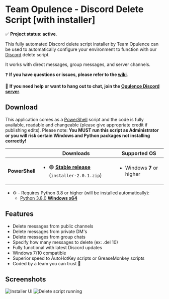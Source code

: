 # Team Opulence - Discord Delete Script [with installer]

✅ **Project status: active**.

This fully automated Discord delete script installer by Team Opulence can be used to automatically configure your environment to function with our [Discord](https://discord.com) delete script.

It works with direct messages, group messages, and server channels.

❓ **If you have questions or issues, please refer to the [wiki](https://github.com/teamopulence/discord/wiki)**.

💬 **If you need help or want to hang out to chat, join the [Opulence Discord server](https://discord.gg/WRQQYnEwmW)**.

## Download

This application comes as a [PowerShell](https://docs.microsoft.com/en-us/powershell/) script and the code is fully available, readable and changeable (please give appropriate credit if publishing edits). Please note: **You MUST run this script as Administrator or you will risk certain Windows and Python packages not installing correctly!**

<table>
  <thead>
    <tr>
      <th></th>
      <th>Downloads</th>
      <th>Supported OS</th>
    </tr>
  </thead>
  <tbody>
    <tr>
      <td><b>PowerShell</b></td>
      <td>
        <ul>
          <li>🟢 <b><a href="https://github.com/teamopulence/discord/releases/latest">Stable release</a></b> (<code>installer-2.0.1.zip</code>)</li>
        </ul>
      </td>
      <td>
        <ul>
          <li>Windows <b>7</b> or higher</li>
        </ul>
      </td>
    </tr>
  </tbody>
</table>

- ⚙️ - Requires Python 3.8 or higher (will be installed automatically):
  - [Python 3.8.0 **Windows x64**](https://www.python.org/downloads/release/python-380/)

## Features

- Delete messages from public channels
- Delete messages from private DM's
- Delete messages from group chats
- Specify how many messages to delete (ex: .del 10)
- Fully functional with latest Discord updates
- Windows 7/10 compatible 
- Superior speed to AutoHotKey scripts or GreaseMonkey scripts
- Coded by a team you can trust 🦄

## Screenshots

![Installer UI](https://puu.sh/IbBzK/4cb5ca3e45.png)
![Delete script running](https://puu.sh/IbBB7/bab3feb62d.png)
